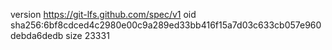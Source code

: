 version https://git-lfs.github.com/spec/v1
oid sha256:6bf8cdced4c2980e00c9a289ed33bb416f15a7d03c633cb057e960debda6dedb
size 23331
